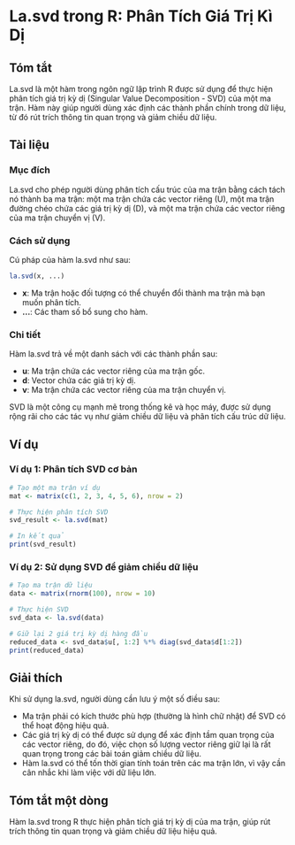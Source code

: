 <!--
Meta Description: # La.svd trong R: Phân Tích Giá Trị Kì Dị ## Tóm tắt La.svd là một hàm trong ngôn ngữ lập trình R được sử dụng để thực hiện phân tích giá trị kỳ dị (S...
Meta Keywords: svd, trận, các, một, liệu
-->

# La.svd trong R: Phân Tích Giá Trị Kì Dị

## Tóm tắt
La.svd là một hàm trong ngôn ngữ lập trình R được sử dụng để thực hiện phân tích giá trị kỳ dị (Singular Value Decomposition - SVD) của một ma trận. Hàm này giúp người dùng xác định các thành phần chính trong dữ liệu, từ đó rút trích thông tin quan trọng và giảm chiều dữ liệu.

## Tài liệu
### Mục đích
La.svd cho phép người dùng phân tích cấu trúc của ma trận bằng cách tách nó thành ba ma trận: một ma trận chứa các vector riêng (U), một ma trận đường chéo chứa các giá trị kỳ dị (D), và một ma trận chứa các vector riêng của ma trận chuyển vị (V).

### Cách sử dụng
Cú pháp của hàm la.svd như sau:

```R
la.svd(x, ...)
```

- **x**: Ma trận hoặc đối tượng có thể chuyển đổi thành ma trận mà bạn muốn phân tích.
- **...**: Các tham số bổ sung cho hàm.

### Chi tiết
Hàm la.svd trả về một danh sách với các thành phần sau:
- **u**: Ma trận chứa các vector riêng của ma trận gốc.
- **d**: Vector chứa các giá trị kỳ dị.
- **v**: Ma trận chứa các vector riêng của ma trận chuyển vị.

SVD là một công cụ mạnh mẽ trong thống kê và học máy, được sử dụng rộng rãi cho các tác vụ như giảm chiều dữ liệu và phân tích cấu trúc dữ liệu.

## Ví dụ
### Ví dụ 1: Phân tích SVD cơ bản
```R
# Tạo một ma trận ví dụ
mat <- matrix(c(1, 2, 3, 4, 5, 6), nrow = 2)

# Thực hiện phân tích SVD
svd_result <- la.svd(mat)

# In kết quả
print(svd_result)
```

### Ví dụ 2: Sử dụng SVD để giảm chiều dữ liệu
```R
# Tạo ma trận dữ liệu
data <- matrix(rnorm(100), nrow = 10)

# Thực hiện SVD
svd_data <- la.svd(data)

# Giữ lại 2 giá trị kỳ dị hàng đầu
reduced_data <- svd_data$u[, 1:2] %*% diag(svd_data$d[1:2])
print(reduced_data)
```

## Giải thích
Khi sử dụng la.svd, người dùng cần lưu ý một số điều sau:
- Ma trận phải có kích thước phù hợp (thường là hình chữ nhật) để SVD có thể hoạt động hiệu quả.
- Các giá trị kỳ dị có thể được sử dụng để xác định tầm quan trọng của các vector riêng, do đó, việc chọn số lượng vector riêng giữ lại là rất quan trọng trong các bài toán giảm chiều dữ liệu.
- Hàm la.svd có thể tốn thời gian tính toán trên các ma trận lớn, vì vậy cần cân nhắc khi làm việc với dữ liệu lớn.

## Tóm tắt một dòng
Hàm la.svd trong R thực hiện phân tích giá trị kỳ dị của ma trận, giúp rút trích thông tin quan trọng và giảm chiều dữ liệu hiệu quả.
